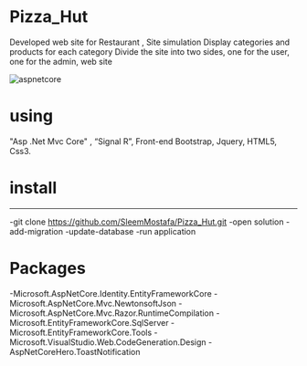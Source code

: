# Pizza_Hut
 Developed web site for Restaurant , Site simulation Display categories and products for each category Divide the  site into two sides, one for the user, one for the admin, web site 
 
 ![aspnetcore](https://user-images.githubusercontent.com/105351178/167864154-43a96475-b9b0-4080-88ac-e34ed576bfd0.png)

 # using 
 "Asp .Net Mvc Core" , “Signal R”, Front-end Bootstrap, Jquery, HTML5, Css3.
 
 # install
-----------------------
-git clone https://github.com/SleemMostafa/Pizza_Hut.git
-open solution 
-add-migration
-update-database
-run application
 
 # Packages
 -Microsoft.AspNetCore.Identity.EntityFrameworkCore
 -Microsoft.AspNetCore.Mvc.NewtonsoftJson
 -Microsoft.AspNetCore.Mvc.Razor.RuntimeCompilation
 -Microsoft.EntityFrameworkCore.SqlServer
 -Microsoft.EntityFrameworkCore.Tools
 -Microsoft.VisualStudio.Web.CodeGeneration.Design
 -AspNetCoreHero.ToastNotification
 
 

